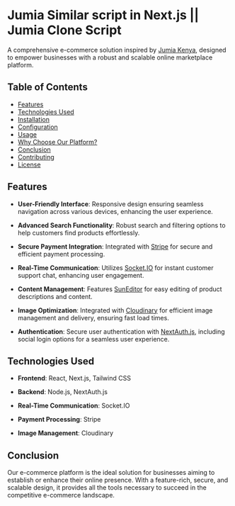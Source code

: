 # Jumia Similar script in Next.js || Jumia Clone Script

A comprehensive e-commerce solution inspired by [Jumia Kenya](https://www.jumia.co.ke/), designed to empower businesses with a robust and scalable online marketplace platform.

## Table of Contents

- [Features](#features)
- [Technologies Used](#technologies-used)
- [Installation](#installation)
- [Configuration](#configuration)
- [Usage](#usage)
- [Why Choose Our Platform?](#why-choose-our-platform)
- [Conclusion](#conclusion)
- [Contributing](#contributing)
- [License](#license)

## Features

- **User-Friendly Interface**: Responsive design ensuring seamless navigation across various devices, enhancing the user experience.

- **Advanced Search Functionality**: Robust search and filtering options to help customers find products effortlessly.

- **Secure Payment Integration**: Integrated with [Stripe](https://stripe.com/) for secure and efficient payment processing.

- **Real-Time Communication**: Utilizes [Socket.IO](https://socket.io/) for instant customer support chat, enhancing user engagement.

- **Content Management**: Features [SunEditor](https://github.com/JiHong88/SunEditor) for easy editing of product descriptions and content.

- **Image Optimization**: Integrated with [Cloudinary](https://cloudinary.com/) for efficient image management and delivery, ensuring fast load times.

- **Authentication**: Secure user authentication with [NextAuth.js](https://next-auth.js.org/), including social login options for a seamless user experience.

## Technologies Used

- **Frontend**: React, Next.js, Tailwind CSS

- **Backend**: Node.js, NextAuth.js

- **Real-Time Communication**: Socket.IO

- **Payment Processing**: Stripe

- **Image Management**: Cloudinary

## Conclusion
Our e-commerce platform is the ideal solution for businesses aiming to establish or enhance their online presence. With a feature-rich, secure, and scalable design, it provides all the tools necessary to succeed in the competitive e-commerce landscape.
